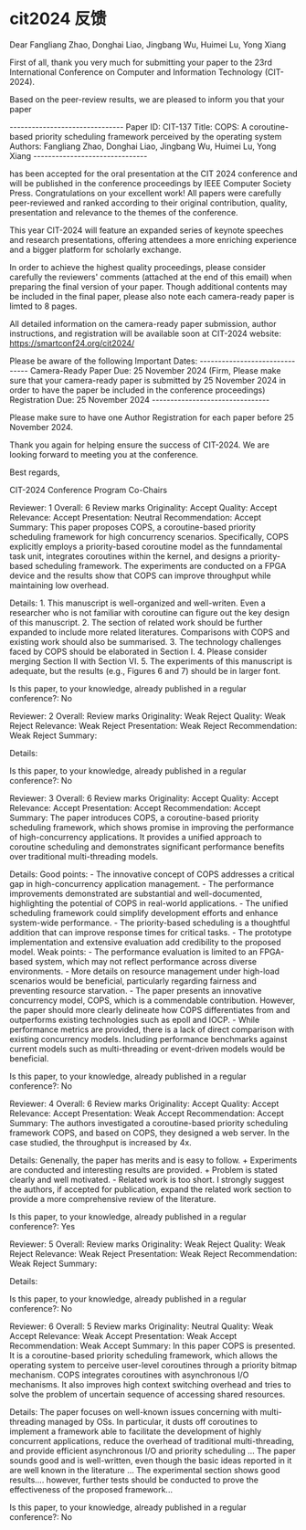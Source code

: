 # cit2024 反馈

Dear Fangliang Zhao, Donghai Liao, Jingbang Wu, Huimei Lu, Yong Xiang

First of all, thank you very much for submitting your paper to the 23rd International Conference on Computer and Information Technology (CIT-2024).

Based on the peer-review results, we are pleased to inform you that your paper

------------------------------- Paper ID: CIT-137 Title: COPS: A coroutine-based priority scheduling framework perceived by the operating system Authors: Fangliang Zhao, Donghai Liao, Jingbang Wu, Huimei Lu, Yong Xiang -------------------------------

has been accepted for the oral presentation at the CIT 2024 conference and will be published in the conference proceedings by IEEE Computer Society Press. Congratulations on your excellent work! All papers were carefully peer-reviewed and ranked according to their original contribution, quality, presentation and relevance to the themes of the conference.

This year CIT-2024 will feature an expanded series of keynote speeches and research presentations, offering attendees a more enriching experience and a bigger platform for scholarly exchange.

In order to achieve the highest quality proceedings, please consider carefully the reviewers' comments (attached at the end of this email) when preparing the final version of your paper. Though additional contents may be included in the final paper, please also note each camera-ready paper is limted to 8 pages.

All detailed information on the camera-ready paper submission, author instructions, and registration will be available soon at CIT-2024 website: https://smartconf24.org/cit2024/

Please be aware of the following Important Dates: ------------------------------- Camera-Ready Paper Due: 25 November 2024 (Firm, Please make sure that your camera-ready paper is submitted by 25 November 2024 in order to have the paper be included in the conference proceedings) Registration Due: 25 November 2024 --------------------------------

Please make sure to have one Author Registration for each paper before 25 November 2024.

Thank you again for helping ensure the success of CIT-2024. We are looking forward to meeting you at the conference.

Best regards,

CIT-2024 Conference Program Co-Chairs

Reviewer: 1
Overall: 6
Review marks
Originality: Accept
Quality: Accept
Relevance: Accept
Presentation: Neutral
Recommendation: Accept
Summary: This paper proposes COPS, a coroutine-based priority scheduling framework for high concurrency scenarios. Specifically, COPS explicitly employs a priority-based coroutine model as the funndamental task unit, integrates coroutines within the kernel, and designs a priority-based scheduling framework. The experiments are conducted on a FPGA device and the results show that COPS can improve throughput while maintaining low overhead.

Details: 1. This manuscript is well-organized and well-writen. Even a researcher who is not familiar with coroutine can figure out the key design of this manuscript. 2. The section of related work should be further expanded to include more related literatures. Comparisons with COPS and existing work should also be summarised. 3. The technology challenges faced by COPS should be elaborated in Section I. 4. Please consider merging Section II with Section VI. 5. The experiments of this manuscript is adequate, but the results (e.g., Figures 6 and 7) should be in larger font.

Is this paper, to your knowledge, already published in a regular conference?: No

Reviewer: 2
Overall:
Review marks
Originality: Weak Reject
Quality: Weak Reject
Relevance: Weak Reject
Presentation: Weak Reject
Recommendation: Weak Reject
Summary:

Details:

Is this paper, to your knowledge, already published in a regular conference?: No

Reviewer: 3
Overall: 6
Review marks
Originality: Accept
Quality: Accept
Relevance: Accept
Presentation: Accept
Recommendation: Accept
Summary: The paper introduces COPS, a coroutine-based priority scheduling framework, which shows promise in improving the performance of high-concurrency applications. It provides a unified approach to coroutine scheduling and demonstrates significant performance benefits over traditional multi-threading models.

Details: Good points: - The innovative concept of COPS addresses a critical gap in high-concurrency application management. - The performance improvements demonstrated are substantial and well-documented, highlighting the potential of COPS in real-world applications. - The unified scheduling framework could simplify development efforts and enhance system-wide performance. - The priority-based scheduling is a thoughtful addition that can improve response times for critical tasks. - The prototype implementation and extensive evaluation add credibility to the proposed model. Weak points: - The performance evaluation is limited to an FPGA-based system, which may not reflect performance across diverse environments. - More details on resource management under high-load scenarios would be beneficial, particularly regarding fairness and preventing resource starvation. - The paper presents an innovative concurrency model, COPS, which is a commendable contribution. However, the paper should more clearly delineate how COPS differentiates from and outperforms existing technologies such as epoll and IOCP. - While performance metrics are provided, there is a lack of direct comparison with existing concurrency models. Including performance benchmarks against current models such as multi-threading or event-driven models would be beneficial.

Is this paper, to your knowledge, already published in a regular conference?: No

Reviewer: 4
Overall: 6
Review marks
Originality: Accept
Quality: Accept
Relevance: Accept
Presentation: Weak Accept
Recommendation: Accept
Summary: The authors investigated a coroutine-based priority scheduling framework COPS, and based on COPS, they designed a web server. In the case studied, the throughput is increased by 4x.

Details: Genenally, the paper has merits and is easy to follow. + Experiments are conducted and interesting results are provided. + Problem is stated clearly and well motivated. - Related work is too short. I strongly suggest the authors, if accepted for publication, expand the related work section to provide a more comprehensive review of the literature.

Is this paper, to your knowledge, already published in a regular conference?: Yes

Reviewer: 5
Overall:
Review marks
Originality: Weak Reject
Quality: Weak Reject
Relevance: Weak Reject
Presentation: Weak Reject
Recommendation: Weak Reject
Summary:

Details:

Is this paper, to your knowledge, already published in a regular conference?: No

Reviewer: 6
Overall: 5
Review marks
Originality: Neutral
Quality: Weak Accept
Relevance: Weak Accept
Presentation: Weak Accept
Recommendation: Weak Accept
Summary: In this paper COPS is presented. It is a coroutine-based priority scheduling framework, which allows the operating system to perceive user-level coroutines through a priority bitmap mechanism. COPS integrates coroutines with asynchronous I/O mechanisms. It also improves high context switching overhead and tries to solve the problem of uncertain sequence of accessing shared resources.

Details: The paper focuses on well-known issues concerning with multi-threading managed by OSs. In particular, it dusts off coroutines to implement a framework able to facilitate the development of highly concurrent applications, reduce the overhead of traditional multi-threading, and provide efficient asynchronous I/O and priority scheduling ... The paper sounds good and is well-written, even though the basic ideas reported in it are well known in the literature ... The experimental section shows good results.... however, further tests should be conducted to prove the effectiveness of the proposed framework...

Is this paper, to your knowledge, already published in a regular conference?: No
